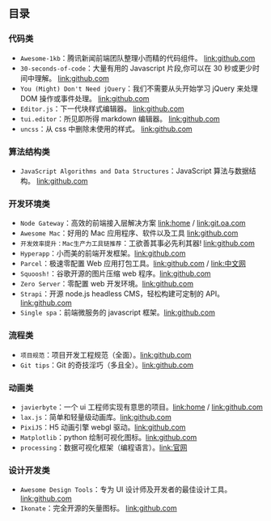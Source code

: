 ## 目录

### 代码类

- `Awesome-1kb`：腾讯新闻前端团队整理小而精的代码组件。 [link:github.com](https://github.com/Tnfe/awesome-1kb)
- `30-seconds-of-code`：大量有用的 Javascript 片段,你可以在 30 秒或更少时间中理解。 [link:github.com](https://github.com/30-seconds/30-seconds-of-code)
- `You (Might) Don't Need jQuery`：我们不需要从头开始学习 jQuery 来处理 DOM 操作或事件处理。 [link:github.com](https://github.com/nefe/You-Dont-Need-jQuery)
- `Editor.js`：下一代块样式编辑器。 [link:github.com](https://github.com/codex-team/editor.js)
- `tui.editor`：所见即所得 markdown 编辑器。 [link:github.com](https://github.com/nhn/tui.editor)
- `uncss`：从 css 中删除未使用的样式。 [link:github.com](https://github.com/uncss/uncss)

### 算法结构类

- `JavaScript Algorithms and Data Structures`：JavaScript 算法与数据结构。 [link:github.com](https://github.com/trekhleb/javascript-algorithms)

### 开发环境类

- `Node Gateway`：高效的前端接入层解决方案 [link:home](http://ngw.oa.com/) / [link:git.oa.com](https://git.code.oa.com/ngw/ngw)
- `Awesome Mac`：好用的 Mac 应用程序、软件以及工具 [link:github.com](https://github.com/jaywcjlove/awesome-mac/)
- `开发效率提升：Mac生产力工具链推荐`：工欲善其事必先利其器! [link:github.com](https://github.com/Louiszhai/tool)
- `Hyperapp`：小而美的前端开发框架。[link:github.com](https://github.com/jorgebucaran/hyperapp)
- `Parcel`：极速零配置 Web 应用打包工具。[link:github.com](https://parceljs.org/) / [link:中文网](https://parceljs.org)
- `Squoosh!`：谷歌开源的图片压缩 web 程序。[link:github.com](https://github.com/GoogleChromeLabs/squoosh/)
- `Zero Server`：零配置 web 开发环境。[link:github.com](https://github.com/remoteinterview/zero)
- `Strapi`：开源 node.js headless CMS，轻松构建可定制的 API。[link:github.com](https://github.com/strapi/strapi)
- `Single spa`：前端微服务的 javascript 框架。[link:github.com](https://github.com/CanopyTax/single-spa)

### 流程类

- `项目规范`：项目开发工程规范（全面）。[link:github.com](https://github.com/elsewhencode/project-guidelines)
- `Git tips`：Git 的奇技淫巧（多且全）。[link:github.com](https://github.com/521xueweihan/git-tips)

### 动画类

- `javierbyte`：一个 ui 工程师实现有意思的项目。[link:home](https://javier.xyz/) / [link:github.com](https://github.com/javierbyte)
- `lax.js`：简单和轻量级动画库。[link:github.com](https://github.com/alexfoxy/laxxx)
- `PixiJS`：H5 动画引擎 webgl 驱动。[link:github.com](https://github.com/pixijs/pixi.js)
- `Matplotlib`：python 绘制可视化图标。[link:github.com](https://github.com/matplotlib/matplotlib)
- `processing`：数据可视化框架（编程语言）。[link:官网](https://processing.org/)

### 设计开发类

- `Awesome Design Tools`：专为 UI 设计师及开发者的最佳设计工具。 [link:github.com](https://github.com/LisaDziuba/Awesome-Design-Tools#accessibility-tools)
- `Ikonate`：完全开源的矢量图标。 [link:github.com](https://github.com/mikolajdobrucki/ikonate)
